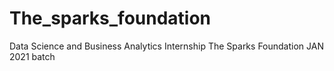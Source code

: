 # The_sparks_foundation

Data Science and Business Analytics Internship
The Sparks Foundation
JAN 2021 batch
